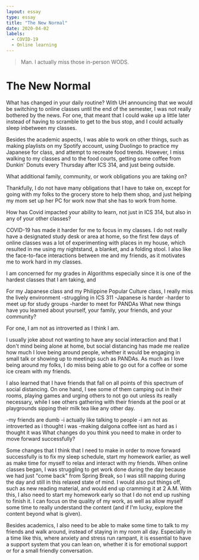 ```yaml
---
layout: essay
type: essay
title: "The New Normal"
date: 2020-04-02
labels:
  - COVID-19
  - Online learning
---
```


> Man. I actually miss those in-person WODS.

# The New Normal
What has changed in your daily routine?
With UH announcing that we would be switching to online classes until the end of the semester, I was not really bothered by 
the news. For one, that meant that I could wake up a little later instead of having to scramble to get to the bus stop, and I 
could actually sleep inbetween my classes. 


Besides the academic aspects, I was able to work on other things, such as making playlists on my Spotify account, using 
Duolingo to practice my Japanese for class, and attempt to recreate food trends. However, I miss walking to my classes and to 
the food courts, getting some coffee from Dunkin' Donuts every Thursday after ICS 314, and just being outside.

What additional family, community, or work obligations you are taking on?

Thankfully, I do not have many obligations that I have to take on, except for going with my folks to the grocery store to help 
them shop, and just helping my mom set up her PC for work now that she has to work from home. 

How has Covid impacted your ability to learn, not just in ICS 314, but also in any of your other classes?

COVID-19 has made it harder for me to focus in my classes. I do not really have a designated study desk or area at home, so 
the first few days of online classes was a lot of experimenting with places in my house, which resulted in me using my 
nightstand, a blanket, and a folding stool. I also like the face-to-face interactions between me and my friends, as it 
motivates me to work hard in my classes. 

I am concerned for my grades in Algorithms especially since it is one of the hardest classes that I am taking, and 

For my Japanese class and my Philippine Popular Culture class, I really miss the lively environment
-struggling in ICS 311
-Japanese is harder
-harder to meet up for study groups
-harder to meet for PANDAs
What new things have you learned about yourself, your family, your friends, and your community?

For one, I am not as introverted as I think I am.

I usually joke about not wanting to have any social interaction and that I don't mind being alone at home, but social 
distancing has made me realize how much I love being around people, whether it would be engaging in small talk or showing up 
to meetings such as PANDAs. As much as I love being around my folks, I do miss being able to go out for a coffee or some ice 
cream with my friends. 

I also learned that I have friends that fall on all points of this spectrum of social distancing. On one hand, I see some of 
them camping out in their rooms, playing games and urging others to not go out unless its really necessary, while I see others 
gathering with their friends at the pool or at playgrounds sipping their milk tea like any other day. 

-my friends are dumb
-i actually like talking to people
-i am not as introverted as i thought i was
-making dalgona coffee isnt as hard as i thought it was
What changes do you think you need to make in order to move forward successfully?

Some changes that I think that I need to make in order to move forward successfully is to fix my sleep schedule, start my 
homework earlier, as well as make time for myself to relax and interact with my friends. When online classes began, I was 
struggling to get work done during the day because we had just "come back" from Spring Break, so I was still napping during 
the day and still in this relaxed state of mind. I would also put things off, such as new reading material, and would end up 
cramming it at 2 A.M. With this, I also need to start my homework early so that I do not end up rushing to finish it. I can 
focus on the quality of my work, as well as allow myself some time to really understand the content (and if I'm lucky, explore 
the content beyond what is given).

Besides academics, I also need to be able to make some time to talk to my friends and walk around, instead of staying in my 
room all day. Especially in a time like this, where anxiety and stress run rampant, it is essential to have a support system 
that you can lean on, whether it is for emotional support or for a small friendly conversation. 


